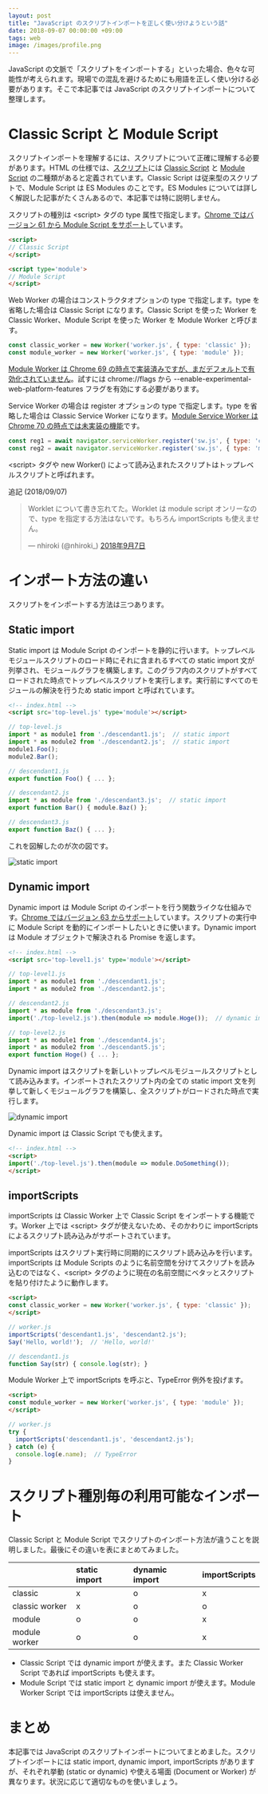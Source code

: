 ```yaml
---
layout: post
title: "JavaScript のスクリプトインポートを正しく使い分けようという話"
date: 2018-09-07 00:00:00 +09:00
tags: web
image: /images/profile.png
---
```


JavaScript の文脈で「スクリプトをインポートする」といった場合、色々な可能性が考えられます。現場での混乱を避けるためにも用語を正しく使い分ける必要があります。そこで本記事では JavaScript のスクリプトインポートについて整理します。

# Classic Script と Module Script

スクリプトインポートを理解するには、スクリプトについて正確に理解する必要があります。HTML の仕様では、[スクリプト](https://html.spec.whatwg.org/multipage/webappapis.html#concept-script)には [Classic Script](https://html.spec.whatwg.org/multipage/webappapis.html#classic-script) と [Module Script](https://html.spec.whatwg.org/multipage/webappapis.html#module-script) の二種類があると定義されています。Classic Script は従来型のスクリプトで、Module Script は ES Modules のことです。ES Modules については詳しく解説した記事がたくさんあるので、本記事では特に説明しません。

スクリプトの種別は \<script\> タグの type 属性で指定します。[Chrome ではバージョン 61 から Module Script をサポート](https://www.chromestatus.com/feature/5365692190687232)しています。

```html
<script>
// Classic Script
</script>

<script type='module'>
// Module Script
</script>
```

Web Worker の場合はコンストラクタオプションの type で指定します。type を省略した場合は Classic Script になります。Classic Script を使った Worker を Classic Worker、Module Script を使った Worker を Module Worker と呼びます。

```js
const classic_worker = new Worker('worker.js', { type: 'classic' });
const module_worker = new Worker('worker.js', { type: 'module' });
```

[Module Worker は Chrome 69 の時点で実装済みですが、まだデフォルトで有効化されていません](https://www.chromestatus.com/feature/5761300827209728)。試すには chrome://flags から --enable-experimental-web-platform-features フラグを有効にする必要があります。

Service Worker の場合は register オプションの type で指定します。type を省略した場合は Classic Service Worker になります。[Module Service Worker は Chrome 70 の時点では未実装の機能](https://bugs.chromium.org/p/chromium/issues/detail?id=824647)です。

```js
const reg1 = await navigator.serviceWorker.register('sw.js', { type: 'classic' });
const reg2 = await navigator.serviceWorker.register('sw.js', { type: 'module' });
```

\<script\> タグや new Worker() によって読み込まれたスクリプトはトップレベルスクリプトと呼ばれます。

追記 (2018/09/07)

<blockquote class="twitter-tweet" data-conversation="none" data-lang="ja"><p lang="ja" dir="ltr">Worklet について書き忘れてた。Worklet は module script オンリーなので、type を指定する方法はないです。もちろん importScripts も使えません。</p>&mdash; nhiroki (@nhiroki_) <a href="https://twitter.com/nhiroki_/status/1038066788422959108?ref_src=twsrc%5Etfw">2018年9月7日</a></blockquote>
<script async src="https://platform.twitter.com/widgets.js" charset="utf-8"></script>

# インポート方法の違い

スクリプトをインポートする方法は三つあります。

## Static import

Static import は Module Script のインポートを静的に行います。トップレベルモジュールスクリプトのロード時にそれに含まれるすべての static import 文が列挙され、モジュールグラフを構築します。このグラフ内のスクリプトがすべてロードされた時点でトップレベルスクリプトを実行します。実行前にすべてのモジュールの解決を行うため static import と呼ばれています。

```html
<!-- index.html -->
<script src='top-level.js' type='module'></script>
```

```js
// top-level.js
import * as module1 from './descendant1.js';  // static import
import * as module2 from './descendant2.js';  // static import
module1.Foo();
module2.Bar();

// descendant1.js
export function Foo() { ... };

// descendant2.js
import * as module from './descendant3.js';  // static import
export function Bar() { module.Baz() };

// descendant3.js
export function Baz() { ... };
```

これを図解したのが次の図です。

![static import](/images/javascript-import-static-import.png)

## Dynamic import

Dynamic import は Module Script のインポートを行う関数ライクな仕組みです。[Chrome ではバージョン 63 からサポート](https://www.chromestatus.com/feature/5684934484164608)しています。スクリプトの実行中に Module Script を動的にインポートしたいときに使います。Dynamic import は Module オブジェクトで解決される Promise を返します。

```html
<!-- index.html -->
<script src='top-level1.js' type='module'></script>
```

```js
// top-level1.js
import * as module1 from './descendant1.js';
import * as module2 from './descendant2.js';

// descendant2.js
import * as module from './descendant3.js';
import('./top-level2.js').then(module => module.Hoge());  // dynamic import

// top-level2.js
import * as module1 from './descendant4.js';
import * as module2 from './descendant5.js';
export function Hoge() { ... };
```

Dynamic import はスクリプトを新しいトップレベルモジュールスクリプトとして読み込みます。インポートされたスクリプト内の全ての static import 文を列挙して新しくモジュールグラフを構築し、全スクリプトがロードされた時点で実行します。

![dynamic import](/images/javascript-import-dynamic-import.png)

Dynamic import は Classic Script でも使えます。

```html
<!-- index.html -->
<script>
import('./top-level.js').then(module => module.DoSomething());
</script>
```

## importScripts

importScripts は Classic Worker 上で Classic Script をインポートする機能です。Worker 上では \<script\> タグが使えないため、そのかわりに importScripts によるスクリプト読み込みがサポートされています。

importScripts はスクリプト実行時に同期的にスクリプト読み込みを行います。importScripts は Module Scripts のように名前空間を分けてスクリプトを読み込むのではなく、\<script\> タグのように現在の名前空間にベタッとスクリプトを貼り付けたように動作します。

```html
<script>
const classic_worker = new Worker('worker.js', { type: 'classic' });
</script>
```

```js
// worker.js
importScripts('descendant1.js', 'descendant2.js');
Say('Hello, world!');  // 'Hello, world!'

// descendant1.js
function Say(str) { console.log(str); }
```

Module Worker 上で importScripts を呼ぶと、TypeError 例外を投げます。

```html
<script>
const module_worker = new Worker('worker.js', { type: 'module' });
</script>
```

```js
// worker.js
try {
  importScripts('descendant1.js', 'descendant2.js');
} catch (e) {
  console.log(e.name);  // TypeError
}
```

# スクリプト種別毎の利用可能なインポート

Classic Script と Module Script でスクリプトのインポート方法が違うことを説明しました。最後にその違いを表にまとめてみました。

| | static import | dynamic import | importScripts |
| :--- | :--- | :---| :--- |
| classic | x | o | x |
| classic worker | x | o | o |
| module | o | o | x |
| module worker | o | o | x |

- Classic Script では dynamic import が使えます。また Classic Worker Script であれば importScripts も使えます。
- Module Script では static import と dynamic import が使えます。Module Worker Script では importScripts は使えません。

# まとめ

本記事では JavaScript のスクリプトインポートについてまとめました。スクリプトインポートには static import, dynamic import, importScripts がありますが、それぞれ挙動 (static or dynamic) や使える場面 (Document or Worker) が異なります。状況に応じて適切なものを使いましょう。